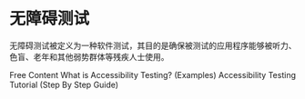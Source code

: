 # 无障碍测试

无障碍测试被定义为一种软件测试，其目的是确保被测试的应用程序能够被听力、色盲、老年和其他弱势群体等残疾人士使用。

<ResourceGroupTitle>Free Content</ResourceGroupTitle>
<BadgeLink colorScheme='yellow' badgeText='Read' href='https://www.guru99.com/accessibility-testing.html'>What is Accessibility Testing? (Examples)</BadgeLink>
<BadgeLink colorScheme='yellow' badgeText='Read' href='https://www.softwaretestinghelp.com/what-is-web-accessibility-testing/'>Accessibility Testing Tutorial (Step By Step Guide)</BadgeLink>